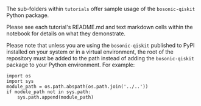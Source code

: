 The sub-folders within `tutorials` offer sample usage of the `bosonic-qiskit` Python package.

Please see each tutorial's README.md and text markdown cells within the notebook for details on what they demonstrate.

Please note that unless you are using the `bosonic-qiskit` published to PyPI installed on your system or in a virtual environment, the root of the repository must be added to the path instead of adding the `bosonic-qiskit` package to your Python environment. For example:
```
import os
import sys
module_path = os.path.abspath(os.path.join('../..'))
if module_path not in sys.path:
    sys.path.append(module_path)
```
